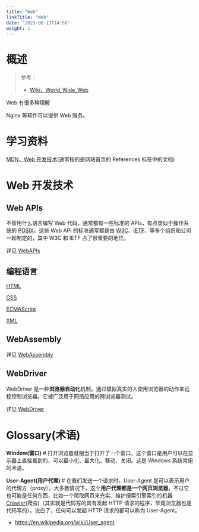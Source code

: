 ```yaml
---
title: "Web"
linkTitle: "Web"
date: "2023-06-13T14:56"
weight: 1
---
```


# 概述

> 参考：
>
> - [Wiki，World_Wide_Web](https://en.wikipedia.org/wiki/World_Wide_Web)

Web 有很多种理解

Nginx 等软件可以提供 Web 服务。

# 学习资料

[MDN，Web 开发技术](https://developer.mozilla.org/en-US/docs/Web)(通常指的是网站首页的 References 标签中的文档)

# Web 开发技术

## Web APIs

不管用什么语言编写 Web 代码，通常都有一些标准的 APIs，有点类似于操作系统的 [POSIX](/docs/1.操作系统/Operating%20system/POSIX.md)。这些 Web API 的标准通常都是由 [W3C](/docs/Standard/Internet/W3C.md)、[IETF](/docs/Standard/Internet/IETF.md)、等多个组织和公司一起制定的，其中 W3C 和 IETF 占了很重要的地位。

详见 [WebAPIs](/docs/Web/WebAPIs/WebAPIs.md)

## 编程语言

[HTML](/docs/2.编程/标记语言/HTML.md)

[CSS](/docs/2.编程/标记语言/CSS.md)

[ECMAScript](/docs/2.编程/高级编程语言/ECMAScript/ECMAScript.md)

[XML](/docs/2.编程/标记语言/XML.md)

## WebAssembly

详见 [WebAssembly](/docs/Web/WebAssembly.md)

## WebDriver

WebDriver 是一种**浏览器自动化**机制，通过模拟真实的人使用浏览器的动作来远程控制浏览器。它被广泛用于网络应用的跨浏览器测试。

详见 [WebDriver](/docs/Web/WebDriver/WebDriver.md)

# Glossary(术语)

**Window(窗口)** # 打开浏览器就相当于打开了一个窗口，这个窗口是用户可以在显示器上直接看到的，可以最小化、最大化、移动、关闭。这是 Windows 系统常用的术语。

**User-Agent(用户代理)** # 在我们发送一个请求时，User-Agent 是可以表示用户的代理方（proxy）。大多数情况下，这个**用户代理都是一个网页浏览器**，不过它也可能是任何东西，比如一个爬取网页来充实、维护搜索引擎索引的机器 [Crawler](/docs/7.信息安全/Crawler/Crawler.md)(爬虫)（其实就是代码写的具有发起 HTTP 请求的程序，毕竟浏览器也是代码写的）。说白了，任何可以发起 HTTP 请求的都可以称为 User-Agent。

- https://en.wikipedia.org/wiki/User_agent
